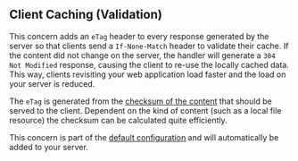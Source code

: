 ﻿## Client Caching (Validation)

This concern adds an `eTag` header to every response generated by the server
so that clients send a `If-None-Match` header to validate their cache. If the
content did not change on the server, the handler will generate a `304 Not Modified`
response, causing the client to re-use the locally cached data. This way, clients
revisiting your web application load faster and the load on your server is reduced.

The `eTag` is generated from the [checksum of the content](https://github.com/Kaliumhexacyanoferrat/GenHTTP/blob/master/API/Protocol/IResponseContent.cs) 
that should be served to the client. Dependent on the kind of content (such as a local file resource)
the checksum can be calculated quite efficiently.

This concern is part of the [default configuration](./defaults) and will automatically
be added to your server.